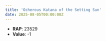 ```yaml
---
title: 'Ocherous Katana of the Setting Sun'
date: 2025-08-05T00:00:00Z
---
```

- **RAP**: 23529
- **Value**: -1
